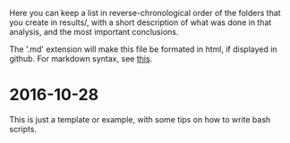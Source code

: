 Here you can keep a list in reverse-chronological order of the folders
that you create in results/, with a short description of what was done
in that analysis, and the most important conclusions.

The '.md' extension will make this file be formated in html, if displayed
in github. For markdown syntax, see [this](https://daringfireball.net/projects/markdown/syntax).

2016-10-28
==========

This is just a template or example, with some tips on how to write bash
scripts.
